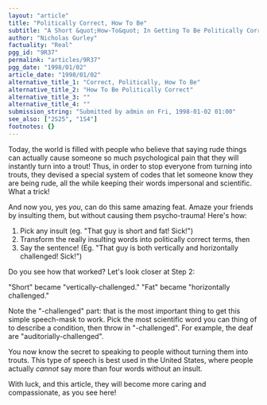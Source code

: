 ```yaml
---
layout: "article"
title: "Politically Correct, How To Be"
subtitle: "A Short &quot;How-To&quot; In Getting To Be Politically Correct"
author: "Nicholas Gurley"
factuality: "Real"
pgg_id: "9R37"
permalink: "articles/9R37"
pgg_date: "1998/01/02"
article_date: "1998/01/02"
alternative_title_1: "Correct, Politically, How To Be"
alternative_title_2: "How To Be Politically Correct"
alternative_title_3: ""
alternative_title_4: ""
submission_string: "Submitted by admin on Fri, 1998-01-02 01:00"
see_also: ["2S25", "1S4"]
footnotes: {}
---
```

<div>
<p>Today, the world is filled with people who believe that saying rude things can actually cause someone so much psychological pain that they will instantly turn into a trout! Thus, in order to stop everyone from turning into trouts, they devised a special system of codes that let someone know they are being rude, all the while keeping their words impersonal and scientific. What a trick!</p>
<p>And now you, yes <em>you</em>, can do this same amazing feat. Amaze your friends by insulting them, but without causing them psycho-trauma! Here's how:</p>
<ol>
<li value="1">Pick any insult (eg. "That guy is short and fat! Sick!")</li>
<li value="2">Transform the really insulting words into politically correct terms, then</li>
<li value="3">Say the sentence! (Eg. "That guy is both vertically and horizontally challenged! Sick!")</li>
</ol>
<p>Do you see how that worked? Let's look closer at Step 2:</p>
<p>"Short" became "vertically-challenged." "Fat" became "horizontally challenged."</p>
<p>Note the "-challenged" part: that is the most important thing to get this simple speech-mask to work. Pick the most scientific word you can thing of to describe a condition, then throw in "-challenged". For example, the deaf are "auditorially-challenged".</p>
<p>You now know the secret to speaking to people without turning them into trouts. This type of speech is best used in the United States, where people actually <em>cannot</em> say more than four words without an insult.</p>
<p>With luck, and this article, they will become more caring and compassionate, as you see here!</p>
</div>
